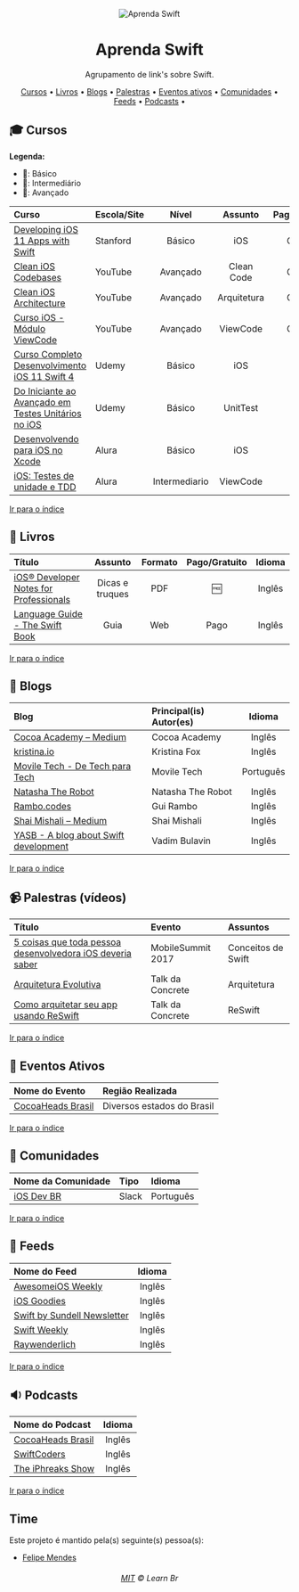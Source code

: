 <p align="center">
	<img src="https://raw.githubusercontent.com/learnbr/swift/master/logo.png" alt="Aprenda Swift" style="max-width:100%;">
</p>

<h1 align="center">Aprenda Swift</h1>

<p align="center">Agrupamento de link's sobre Swift.</p>


<a id="user-content-Índice" class="anchor" href="#Índice" aria-hidden="true"></a>
<p align="center">
	<a href="#mortar_board-cursos">Cursos</a> •
	<a href="#book-livros">Livros</a> •
	<a href="#newspaper-blogs">Blogs</a> •
	<a href="#video_camera-palestras-v%C3%ADdeos">Palestras</a> •
	<a href="#eventos-ativos">Eventos ativos</a> •
	<a href="#speech_balloon-comunidades">Comunidades</a> •
	<a href="#paperclip-feeds">Feeds</a> •
	<a href="#sound-podcasts">Podcasts</a> •
</p>

## :mortar_board: Cursos

**Legenda:**

- :green_heart:: Básico
- :large_orange_diamond:: Intermediário
- :red_circle:: Avançado

Curso | Escola/Site | Nível | Assunto | Pago/Gratuito
:-- | :-- | :--: | :--: | :--:
[Developing iOS 11 Apps with Swift](https://itunes.apple.com/br/course/developing-ios-11-apps-with-swift/id1309275316)|Stanford| Básico |iOS| Gratuito
[Clean iOS Codebases](https://www.youtube.com/playlist?list=PLyjgjmI1UzlTtsImzQ4cT8bQ3_RXtkqLg)|YouTube| Avançado |Clean Code| Gratuito
[Clean iOS Architecture](https://www.youtube.com/playlist?list=PLyjgjmI1UzlSWtjAMPOt03L7InkCRlGzb)|YouTube| Avançado|Arquitetura| Gratuito
[Curso iOS - Módulo ViewCode](https://www.youtube.com/playlist?list=PLvwcQsuDybkU2mhuk2Axx0XP2APTK6wZx)|YouTube| Avançado | ViewCode| Gratuito
[Curso Completo Desenvolvimento iOS 11 Swift 4](https://www.udemy.com/curso-completo-de-desenvolvimento-ios11swift4/)|Udemy| Básico |iOS| Pago
[Do Iniciante ao Avançado em Testes Unitários no iOS](https://www.udemy.com/course/do-iniciante-ao-avancado-em-testes-unitarios-no-ios/)|Udemy| Básico |UnitTest| Pago
[Desenvolvendo para iOS no Xcode](https://www.alura.com.br/curso-online-swift-desenvolvimento-ios/)|Alura| Básico |iOS| Pago
[iOS: Testes de unidade e TDD](https://www.alura.com.br/curso-online-ios-tdd-e-testes-de-unidade)|Alura| Intermediario |ViewCode| Pago


[Ir para o índice](#Índice)

## :book: Livros

Título | Assunto | Formato | Pago/Gratuito | Idioma
:-- | :--: | :--: | :--: | :--:
[iOS® Developer Notes for Professionals](https://books.goalkicker.com/iOSBook/)|Dicas e truques|PDF|:free:|Inglês
[Language Guide - The Swift Book](https://swift.org/)|Guia|Web| Pago |Inglês



[Ir para o índice](#Índice)

## :newspaper: Blogs

Blog | Principal(is) Autor(es) | Idioma
:-- | :-- | :--:
[Cocoa Academy – Medium](https://medium.com/cocoaacademymag)|Cocoa Academy|Inglês
[kristina.io](https://kristina.io/)|Kristina Fox|Inglês
[Movile Tech - De Tech para Tech](https://movile.blog/categoria/ios/)|Movile Tech|Português
[Natasha The Robot](https://www.natashatherobot.com/)|Natasha The Robot|Inglês
[Rambo.codes](https://rambo.codes/)|Gui Rambo|Inglês
[Shai Mishali – Medium](https://medium.com/@freak4pc)|Shai Mishali|Inglês
[YASB - A blog about Swift development](http://www.vadimbulavin.com/)|Vadim Bulavin|Inglês

[Ir para o índice](#Índice)

## :video_camera: Palestras (vídeos)

Título | Evento | Assuntos
:-- | :-- | :--
[5 coisas que toda pessoa desenvolvedora iOS deveria saber](https://www.youtube.com/watch?v=Ckue3xh0gyE)|MobileSummit 2017|Conceitos de Swift
[Arquitetura Evolutiva](https://www.youtube.com/watch?v=uCTws4JajnE&t=0s)|Talk da Concrete|Arquitetura
[Como arquitetar seu app usando ReSwift](https://www.youtube.com/watch?v=L4IRCZTNfpo&t=0s&list=PLVfcRkAE6V2y3vrz7vFfHMtFO8NiIcXR4)|Talk da Concrete|ReSwift

[Ir para o índice](#Índice)



## :circus_tent: Eventos Ativos

Nome do Evento | Região Realizada
:-- | :--
[CocoaHeads Brasil](https://www.cocoaheads.com.br/agendas)| Diversos estados do Brasil

[Ir para o índice](#Índice)

## :speech_balloon: Comunidades

Nome da Comunidade | Tipo | Idioma
:-- | :-- | :--
[iOS Dev BR](http://iosdevbr.herokuapp.com/)|Slack|Português

[Ir para o índice](#Índice)

## :paperclip: Feeds
Nome do Feed | Idioma
:-- | :--:
[AwesomeiOS Weekly](http://weekly.awesomeios.com/)|Inglês
[iOS Goodies](https://ios-goodies.com/)|Inglês
[Swift by Sundell Newsletter](https://www.swiftbysundell.com/newsletter/)|Inglês
[Swift Weekly](https://swiftweekly.com/)|Inglês
[Raywenderlich](https://www.raywenderlich.com/ios)|Inglês


[Ir para o índice](#Índice)

## :sound: Podcasts
Nome do Podcast | Idioma
:-- | :--:
[CocoaHeads Brasil](https://soundcloud.com/cocoaheadsbr)|Inglês
[SwiftCoders](https://swiftcoders.podbean.com/)|Inglês
[The iPhreaks Show](http://iphreaksshow.com/)|Inglês

[Ir para o índice](#Índice)


## Time

Este projeto é mantido pela(s) seguinte(s) pessoa(s):

* [Felipe Mendes](https://github.com/felipemendes)


<h6 align="center">
	<a href="./MIT.md">MIT</a>
	©
	Learn Br
</h6>
